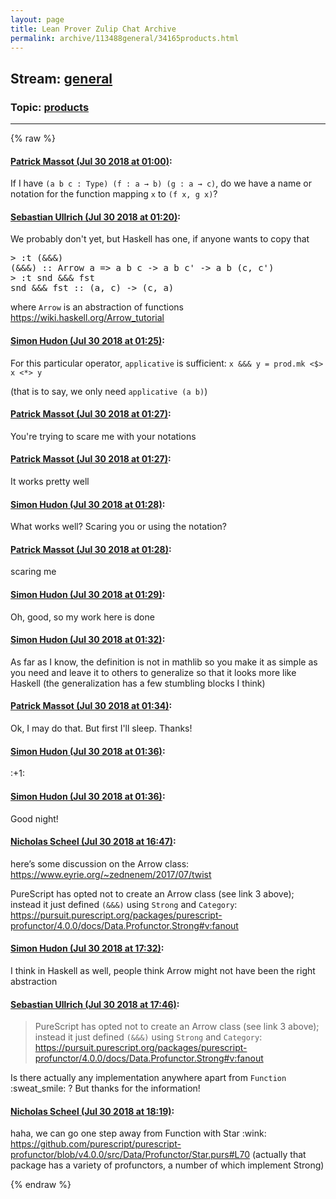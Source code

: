 ```yaml
---
layout: page
title: Lean Prover Zulip Chat Archive 
permalink: archive/113488general/34165products.html
---
```


## Stream: [general](index.html)
### Topic: [products](34165products.html)

---


{% raw %}
#### [ Patrick Massot (Jul 30 2018 at 01:00)](https://leanprover.zulipchat.com/#narrow/stream/113488-general/topic/products/near/130544059):
<p>If I have <code>(a b c : Type) (f : a → b) (g : a → c)</code>, do we have a name or notation for the function mapping <code>x</code> to <code>(f x, g x)</code>?</p>

#### [ Sebastian Ullrich (Jul 30 2018 at 01:20)](https://leanprover.zulipchat.com/#narrow/stream/113488-general/topic/products/near/130545155):
<p>We probably don't yet, but Haskell has one, if anyone wants to copy that</p>
<div class="codehilite"><pre><span></span>&gt; :t (&amp;&amp;&amp;)
(&amp;&amp;&amp;) :: Arrow a =&gt; a b c -&gt; a b c&#39; -&gt; a b (c, c&#39;)
&gt; :t snd &amp;&amp;&amp; fst
snd &amp;&amp;&amp; fst :: (a, c) -&gt; (c, a)
</pre></div>


<p>where <code>Arrow</code> is an abstraction of functions <a href="https://wiki.haskell.org/Arrow_tutorial" target="_blank" title="https://wiki.haskell.org/Arrow_tutorial">https://wiki.haskell.org/Arrow_tutorial</a></p>

#### [ Simon Hudon (Jul 30 2018 at 01:25)](https://leanprover.zulipchat.com/#narrow/stream/113488-general/topic/products/near/130545270):
<p>For this particular operator, <code>applicative</code> is sufficient: <code>x &amp;&amp;&amp; y = prod.mk &lt;$&gt; x &lt;*&gt; y</code> </p>
<p>(that is to say, we only need <code>applicative (a b)</code>)</p>

#### [ Patrick Massot (Jul 30 2018 at 01:27)](https://leanprover.zulipchat.com/#narrow/stream/113488-general/topic/products/near/130545321):
<p>You're trying to scare me with your notations</p>

#### [ Patrick Massot (Jul 30 2018 at 01:27)](https://leanprover.zulipchat.com/#narrow/stream/113488-general/topic/products/near/130545322):
<p>It works pretty well</p>

#### [ Simon Hudon (Jul 30 2018 at 01:28)](https://leanprover.zulipchat.com/#narrow/stream/113488-general/topic/products/near/130545369):
<p>What works well? Scaring you or using the notation?</p>

#### [ Patrick Massot (Jul 30 2018 at 01:28)](https://leanprover.zulipchat.com/#narrow/stream/113488-general/topic/products/near/130545371):
<p>scaring me</p>

#### [ Simon Hudon (Jul 30 2018 at 01:29)](https://leanprover.zulipchat.com/#narrow/stream/113488-general/topic/products/near/130545382):
<p>Oh, good, so my work here is done</p>

#### [ Simon Hudon (Jul 30 2018 at 01:32)](https://leanprover.zulipchat.com/#narrow/stream/113488-general/topic/products/near/130545488):
<p>As far as I know, the definition is not in mathlib so you make it as simple as you need and leave it to others to generalize so that it looks more like Haskell (the generalization has a few stumbling blocks I think)</p>

#### [ Patrick Massot (Jul 30 2018 at 01:34)](https://leanprover.zulipchat.com/#narrow/stream/113488-general/topic/products/near/130545538):
<p>Ok, I may do that. But first I'll sleep. Thanks!</p>

#### [ Simon Hudon (Jul 30 2018 at 01:36)](https://leanprover.zulipchat.com/#narrow/stream/113488-general/topic/products/near/130545596):
<p><span class="emoji emoji-1f44d" title="+1">:+1:</span></p>

#### [ Simon Hudon (Jul 30 2018 at 01:36)](https://leanprover.zulipchat.com/#narrow/stream/113488-general/topic/products/near/130545597):
<p>Good night!</p>

#### [ Nicholas Scheel (Jul 30 2018 at 16:47)](https://leanprover.zulipchat.com/#narrow/stream/113488-general/topic/products/near/130583767):
<p>here’s some discussion on the Arrow class: <a href="https://www.eyrie.org/~zednenem/2017/07/twist" target="_blank" title="https://www.eyrie.org/~zednenem/2017/07/twist">https://www.eyrie.org/~zednenem/2017/07/twist</a></p>
<p>PureScript has opted not to create an Arrow class (see link 3 above); instead it just defined <code>(&amp;&amp;&amp;)</code> using <code>Strong</code> and <code>Category</code>: <a href="https://pursuit.purescript.org/packages/purescript-profunctor/4.0.0/docs/Data.Profunctor.Strong#v:fanout" target="_blank" title="https://pursuit.purescript.org/packages/purescript-profunctor/4.0.0/docs/Data.Profunctor.Strong#v:fanout">https://pursuit.purescript.org/packages/purescript-profunctor/4.0.0/docs/Data.Profunctor.Strong#v:fanout</a></p>

#### [ Simon Hudon (Jul 30 2018 at 17:32)](https://leanprover.zulipchat.com/#narrow/stream/113488-general/topic/products/near/130586742):
<p>I think in Haskell as well, people think Arrow might not have been the right abstraction</p>

#### [ Sebastian Ullrich (Jul 30 2018 at 17:46)](https://leanprover.zulipchat.com/#narrow/stream/113488-general/topic/products/near/130587542):
<blockquote>
<p>PureScript has opted not to create an Arrow class (see link 3 above); instead it just defined <code>(&amp;&amp;&amp;)</code> using <code>Strong</code> and <code>Category</code>: <a href="https://pursuit.purescript.org/packages/purescript-profunctor/4.0.0/docs/Data.Profunctor.Strong#v:fanout" target="_blank" title="https://pursuit.purescript.org/packages/purescript-profunctor/4.0.0/docs/Data.Profunctor.Strong#v:fanout">https://pursuit.purescript.org/packages/purescript-profunctor/4.0.0/docs/Data.Profunctor.Strong#v:fanout</a></p>
</blockquote>
<p>Is there actually any implementation anywhere apart from <code>Function</code> <span class="emoji emoji-1f605" title="sweat smile">:sweat_smile:</span> ? But thanks for the information!</p>

#### [ Nicholas Scheel (Jul 30 2018 at 18:19)](https://leanprover.zulipchat.com/#narrow/stream/113488-general/topic/products/near/130589452):
<p>haha, we can go one step away from Function with Star <span class="emoji emoji-1f609" title="wink">:wink:</span> <a href="https://github.com/purescript/purescript-profunctor/blob/v4.0.0/src/Data/Profunctor/Star.purs#L70" target="_blank" title="https://github.com/purescript/purescript-profunctor/blob/v4.0.0/src/Data/Profunctor/Star.purs#L70">https://github.com/purescript/purescript-profunctor/blob/v4.0.0/src/Data/Profunctor/Star.purs#L70</a> (actually that package has a variety of profunctors, a number of which implement Strong)</p>


{% endraw %}
